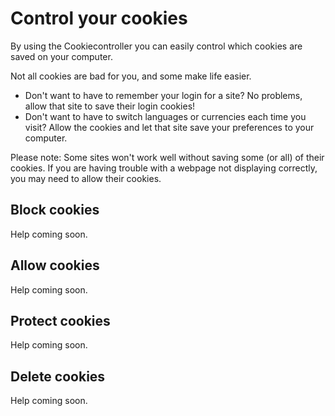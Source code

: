 # Control your cookies

By using the Cookiecontroller you can easily control which cookies are saved on your computer. 

Not all cookies are bad for you, and some make life easier. 

- Don't want to have to remember your login for a site? No problems, allow that site to save their login cookies!
- Don't want to have to switch languages or currencies each time you visit? Allow the cookies and let that site save your preferences to your computer.

Please note: Some sites won't work well without saving some (or all) of their cookies. If you are having trouble with a webpage not displaying correctly, you may need to allow their cookies.

## Block cookies

Help coming soon.

## Allow cookies

Help coming soon.

## Protect cookies

Help coming soon.

## Delete cookies

Help coming soon.